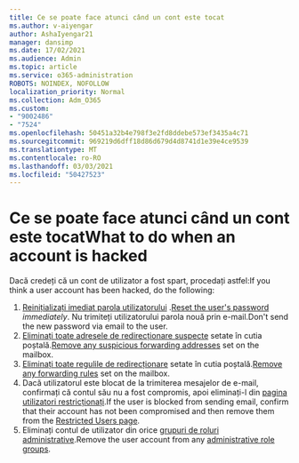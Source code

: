 ```yaml
---
title: Ce se poate face atunci când un cont este tocat
ms.author: v-aiyengar
author: AshaIyengar21
manager: dansimp
ms.date: 17/02/2021
ms.audience: Admin
ms.topic: article
ms.service: o365-administration
ROBOTS: NOINDEX, NOFOLLOW
localization_priority: Normal
ms.collection: Adm_O365
ms.custom:
- "9002486"
- "7524"
ms.openlocfilehash: 50451a32b4e798f3e2fd8ddebe573ef3435a4c71
ms.sourcegitcommit: 969219d6dff18d86d679d4d8741d1e39e4ce9539
ms.translationtype: MT
ms.contentlocale: ro-RO
ms.lasthandoff: 03/03/2021
ms.locfileid: "50427523"
---
```

# <a name="what-to-do-when-an-account-is-hacked"></a><span data-ttu-id="23366-102">Ce se poate face atunci când un cont este tocat</span><span class="sxs-lookup"><span data-stu-id="23366-102">What to do when an account is hacked</span></span>

<span data-ttu-id="23366-103">Dacă credeți că un cont de utilizator a fost spart, procedați astfel:</span><span class="sxs-lookup"><span data-stu-id="23366-103">If you think a user account has been hacked, do the following:</span></span>

1. <span data-ttu-id="23366-104">[Reinițializați imediat parola utilizatorului](https://go.microsoft.com/fwlink/?linkid=2103704) .</span><span class="sxs-lookup"><span data-stu-id="23366-104">[Reset the user's password](https://go.microsoft.com/fwlink/?linkid=2103704) *immediately*.</span></span> <span data-ttu-id="23366-105">Nu trimiteți utilizatorului parola nouă prin e-mail.</span><span class="sxs-lookup"><span data-stu-id="23366-105">Don't send the new password via email to the user.</span></span>
1. <span data-ttu-id="23366-106">[Eliminați toate adresele de redirecționare suspecte](https://go.microsoft.com/fwlink/?linkid=2103705) setate în cutia poștală.</span><span class="sxs-lookup"><span data-stu-id="23366-106">[Remove any suspicious forwarding addresses](https://go.microsoft.com/fwlink/?linkid=2103705) set on the mailbox.</span></span>
1. <span data-ttu-id="23366-107">[Eliminați toate regulile de redirecționare](https://go.microsoft.com/fwlink/?linkid=2103706) setate în cutia poștală.</span><span class="sxs-lookup"><span data-stu-id="23366-107">[Remove any forwarding rules](https://go.microsoft.com/fwlink/?linkid=2103706) set on the mailbox.</span></span>
1. <span data-ttu-id="23366-108">Dacă utilizatorul este blocat de la trimiterea mesajelor de e-mail, confirmați că contul său nu a fost compromis, apoi eliminați-l din [pagina utilizatori restricționați](https://go.microsoft.com/fwlink/?linkid=2103706).</span><span class="sxs-lookup"><span data-stu-id="23366-108">If the user is blocked from sending email, confirm that their account has not been compromised and then remove them from the [Restricted Users page](https://go.microsoft.com/fwlink/?linkid=2103706).</span></span>
1. <span data-ttu-id="23366-109">Eliminați contul de utilizator din orice [grupuri de roluri administrative](https://go.microsoft.com/fwlink/?linkid=2092294).</span><span class="sxs-lookup"><span data-stu-id="23366-109">Remove the user account from any [administrative role groups](https://go.microsoft.com/fwlink/?linkid=2092294).</span></span>